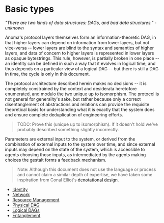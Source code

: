 # Basic types

_"There are two kinds of data structures: DAGs, and bad data structures." - unknown_

Anoma's protocol layers themselves form an information-theoretic DAG, in that higher layers can depend on information from lower layers, but not vice-versa -- lower layers are blind to the syntax and semantics of higher layers, and data of concern to higher layers is represented in lower layers as opaque bytestrings. This rule, however, is partially broken in one place -- an identity can be defined in such a way that it evolves in logical time, and thus depends on a particular view of a logical DAG -- but there is still a DAG in time, the cycle is only in this document.

The protocol architecture described herein makes no decisions -- it is completely constrained by the context and desiderata heretofore enumerated, and modulo the two unique up to isomorphism. The protocol is not general for generality's sake, but rather because only a correct disentanglement of abstractions and relations can provide the requisite theoretical basis for understanding what it is exactly that the system does and ensure complete deduplication of engineering efforts.

> TODO: Prove this (unique up to isomorphism). If it doesn't hold we've probably described something slightly incorrectly.

Parameters are external input to the system, or derived from the combination of external inputs to the system over time, and since external inputs may depend on the state of the system, which is accessible to agents choosing those inputs, as intermediated by the agents making choices the gestalt forms a feedback mechanism.

> Note: Although this document does not use the language or process and cannot claim a similar depth of expertise, we have taken some inspiration from Conal Elliot's [denotational design](https://www.typetheoryforall.com/2022/08/04/21-Conal-Eliott-2.html).

- [Identity](./layers/identity.md)
- [Network](./layers/network.md)
- [Resource Management](./layers/resources.md)
- [Physical DAG](./layers/physical-dag.md)
- [Logical DAGs](./layers/logical-dags.md)
- [Entanglement](./layers/entanglement.md)
